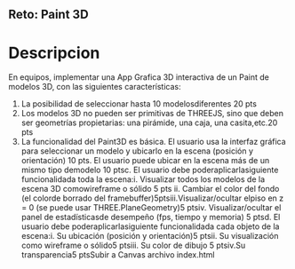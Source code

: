 ## Reto: Paint 3D
# Descripcion
En equipos, implementar una App Grafica 3D interactiva de un Paint de modelos 3D, con las siguientes características:
1. La posibilidad de seleccionar hasta 10 modelosdiferentes 20 pts
2. Los modelos 3D no pueden ser primitivas de THREEJS, sino que deben ser geometrías propietarias: una pirámide, una caja, una casita,etc.20 pts
3. La funcionalidad del Paint3D es básica. 
El usuario usa la interfaz gráfica para seleccionar un modelo y ubicarlo en la escena (posición y orientación) 10 pts.
El usuario puede ubicar en la escena más de un mismo tipo demodelo 10 ptsc.
El usuario debe poderaplicarlasiguiente funcionalidada toda la escena:i.
Visualizar todos los modelos de la escena 3D comowireframe o sólido 5 pts ii.
Cambiar el color del fondo (el colorde borrado del framebuffer)5ptsiii.Visualizar/ocultar elpiso en z = 0 (se puede usar THREE.PlaneGeometry)5 ptsiv.
Visualizar/ocultar el panel de estadísticasde desempeño (fps, tiempo y memoria) 5 ptsd.
El usuario debe poderaplicarlasiguiente funcionalidada cada objeto de la escena:i.
Su ubicación (posición y orientación)5 ptsii.
Su visualización como wireframe o sólido5 ptsiii.
Su color de dibujo 5 ptsiv.Su transparencia5 ptsSubir a Canvas archivo index.html